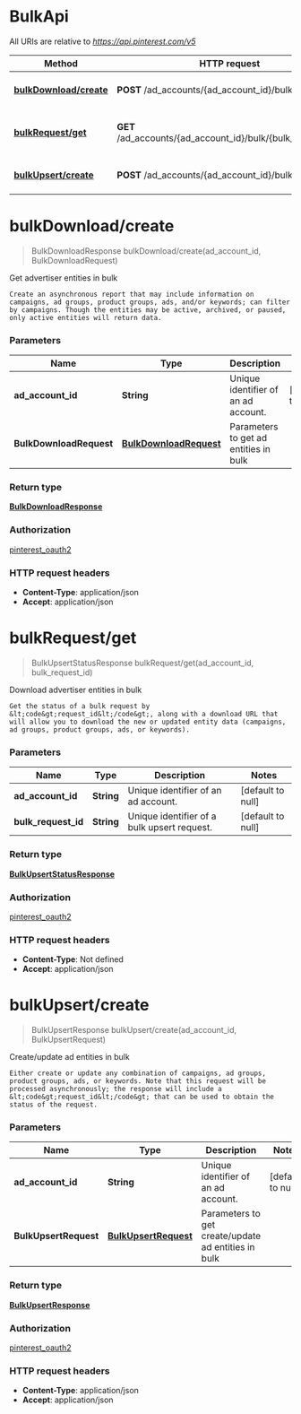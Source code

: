 # BulkApi

All URIs are relative to *https://api.pinterest.com/v5*

| Method | HTTP request | Description |
|------------- | ------------- | -------------|
| [**bulkDownload/create**](BulkApi.md#bulkDownload/create) | **POST** /ad_accounts/{ad_account_id}/bulk/download | Get advertiser entities in bulk |
| [**bulkRequest/get**](BulkApi.md#bulkRequest/get) | **GET** /ad_accounts/{ad_account_id}/bulk/{bulk_request_id} | Download advertiser entities in bulk |
| [**bulkUpsert/create**](BulkApi.md#bulkUpsert/create) | **POST** /ad_accounts/{ad_account_id}/bulk/upsert | Create/update ad entities in bulk |


<a name="bulkDownload/create"></a>
# **bulkDownload/create**
> BulkDownloadResponse bulkDownload/create(ad\_account\_id, BulkDownloadRequest)

Get advertiser entities in bulk

    Create an asynchronous report that may include information on campaigns, ad groups, product groups, ads, and/or keywords; can filter by campaigns. Though the entities may be active, archived, or paused, only active entities will return data.

### Parameters

|Name | Type | Description  | Notes |
|------------- | ------------- | ------------- | -------------|
| **ad\_account\_id** | **String**| Unique identifier of an ad account. | [default to null] |
| **BulkDownloadRequest** | [**BulkDownloadRequest**](../Models/BulkDownloadRequest.md)| Parameters to get ad entities in bulk | |

### Return type

[**BulkDownloadResponse**](../Models/BulkDownloadResponse.md)

### Authorization

[pinterest_oauth2](../README.md#pinterest_oauth2)

### HTTP request headers

- **Content-Type**: application/json
- **Accept**: application/json

<a name="bulkRequest/get"></a>
# **bulkRequest/get**
> BulkUpsertStatusResponse bulkRequest/get(ad\_account\_id, bulk\_request\_id)

Download advertiser entities in bulk

    Get the status of a bulk request by &lt;code&gt;request_id&lt;/code&gt;, along with a download URL that will allow you to download the new or updated entity data (campaigns, ad groups, product groups, ads, or keywords).

### Parameters

|Name | Type | Description  | Notes |
|------------- | ------------- | ------------- | -------------|
| **ad\_account\_id** | **String**| Unique identifier of an ad account. | [default to null] |
| **bulk\_request\_id** | **String**| Unique identifier of a bulk upsert request. | [default to null] |

### Return type

[**BulkUpsertStatusResponse**](../Models/BulkUpsertStatusResponse.md)

### Authorization

[pinterest_oauth2](../README.md#pinterest_oauth2)

### HTTP request headers

- **Content-Type**: Not defined
- **Accept**: application/json

<a name="bulkUpsert/create"></a>
# **bulkUpsert/create**
> BulkUpsertResponse bulkUpsert/create(ad\_account\_id, BulkUpsertRequest)

Create/update ad entities in bulk

    Either create or update any combination of campaigns, ad groups, product groups, ads, or keywords. Note that this request will be processed asynchronously; the response will include a &lt;code&gt;request_id&lt;/code&gt; that can be used to obtain the status of the request.

### Parameters

|Name | Type | Description  | Notes |
|------------- | ------------- | ------------- | -------------|
| **ad\_account\_id** | **String**| Unique identifier of an ad account. | [default to null] |
| **BulkUpsertRequest** | [**BulkUpsertRequest**](../Models/BulkUpsertRequest.md)| Parameters to get create/update ad entities in bulk | |

### Return type

[**BulkUpsertResponse**](../Models/BulkUpsertResponse.md)

### Authorization

[pinterest_oauth2](../README.md#pinterest_oauth2)

### HTTP request headers

- **Content-Type**: application/json
- **Accept**: application/json

